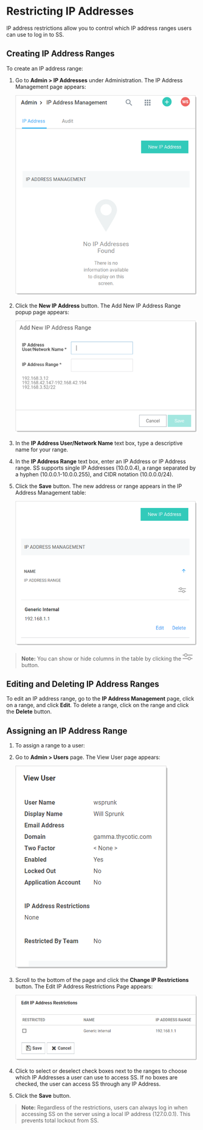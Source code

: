 [title]: # (Restricting IP Addresses)
[tags]: # (Restricting IP Addresses)
[priority]: # (1000)

# Restricting IP Addresses

IP address restrictions allow you to control which IP address ranges users can use to log in to SS.

## Creating IP Address Ranges

To create an IP address range:

1. Go to **Admin > IP Addresses** under Administration. The IP Address Management page appears:

   ![image-20191115104938922](images/image-20191115104938922.png)

2. Click the **New IP Address** button. The Add New IP Address Range popup page appears:

   ![image-20191115105135800](images/image-20191115105135800.png)

3. In the **IP Address User/Network Name** text box, type a descriptive name for your range.

4. In the **IP Address Range** text box, enter an IP Address or IP Address range. SS supports single IP Addresses (10.0.0.4), a range separated by a hyphen (10.0.0.1-10.0.0.255), and CIDR notation (10.0.0.0/24).

5. Click the **Save** button. The new address or range appears in the IP Address Management table:

   ![image-20191115105415863](images/image-20191115105415863.png)

> **Note:** You can show or hide columns in the table by clicking the ![image-20191115105740992](images/image-20191115105740992.png) button.

## Editing and Deleting IP Address Ranges

To edit an IP address range, go to the **IP Address Management** page, click on a range, and click **Edit**. To delete a range, click on the range and click the **Delete** button.

## Assigning an IP Address Range

1. To assign a range to a user:

1. Go to **Admin \> Users** page. The View User page appears:

   ![image-20191115110201765](images/image-20191115110201765.png)

1. Scroll to the bottom of the page and click the **Change IP Restrictions** button. The Edit IP Address Restrictions Page appears:

   ![image-20191115110512161](images/image-20191115110512161.png)

1. Click to select or deselect check boxes next to the ranges to choose which IP Addresses a user can use to access SS. If no boxes are checked, the user can access SS through any IP Address.

1. Click the **Save** button.

> **Note:** Regardless of the restrictions, users can always log in when accessing SS on the server using a local IP address (127.0.0.1). This prevents total lockout from SS.
